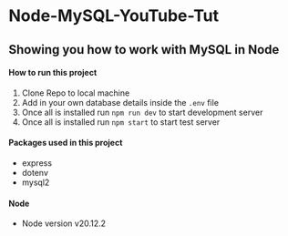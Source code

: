 # Node-MySQL-YouTube-Tut

## Showing you how to work with MySQL in Node

#### How to run this project

1. Clone Repo to local machine 
3. Add in your own database details inside the `.env` file
4. Once all is installed run `npm run dev` to start development server
5. Once all is installed run `npm start` to start test server


#### Packages used in this project

- express
- dotenv
- mysql2

#### Node 
- Node version v20.12.2
